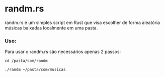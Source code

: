 # randm.rs

randm.rs é um simples script em Rust que visa escolher de forma aleatória músicas baixadas localmente em uma pasta.

### Uso:

Para usar o randm.rs são necessários apenas 2 passos:


`cd /pasta/com/randm`

`./randm ~/pasta/com/musicas`
